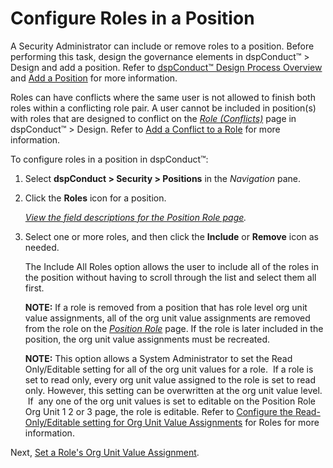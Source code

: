 # Configure Roles in a Position

A Security Administrator can include or remove roles to a position.
Before performing this task, design the governance elements in
dspConduct™ \> Design and add a position. Refer to [dspConduct™ Design
Process Overview](dspConduct_Design_Process_Overview.htm) and [Add a
Position](Add_Position.htm) for more information.

Roles can have conflicts where the same user is not allowed to finish
both roles within a conflicting role pair. A user cannot be included in
position(s) with roles that are designed to conflict on the
[<span style="font-style: italic;">Role
(Conflicts)</span>](../Page_Desc/Role_Conflicts.htm) page in dspConduct™
\> Design. Refer to [Add a Conflict to a
Role](Add_a_Conflict_to_a_Role.htm) for more information.

To configure roles in a position in dspConduct™:

1.  Select <span style="font-weight: bold;">dspConduct \>
    </span>**Security \> Positions** in the *Navigation* pane.

2.  Click the **Roles** icon for a position.
    
    *[View the field descriptions for the Position Role
    page](../Page_Desc/Position_Role.htm).*

3.  Select one or more roles, and then click the **Include** or
    **Remove** icon as needed.
    
    The Include All Roles option allows the user to include all of the
    roles in the position without having to scroll through the list and
    select them all first.
    
    <span style="font-weight: bold;">NOTE:</span> If a role is removed
    from a position that has role level org unit value assignments, all
    of the org unit value assignments are removed from the role on the
    <span style="font-style: italic;">[Position
    Role](../Page_Desc/Position_Role.htm)</span> page. If the role is
    later included in the position, the org unit value assignments must
    be recreated.
    
    <span style="font-weight: bold;">NOTE:</span> This option allows a
    System Administrator to set the Read Only/Editable setting for all
    of the org unit values for a role.  If a role is set to read only,
    every org unit value assigned to the role is set to read only.
    However, this setting can be overwritten at the org unit value
    level.  If  any one of the org unit values is set to editable on the
    Position Role Org Unit 1 2 or 3 page, the role is editable. Refer to
    [Configure the Read-Only/Editable setting for Org Unit Value
    Assignments](Set_a_Roles_Org_Unit_Value_Assignments.htm#Configure_the_Read_Only_Editable_setting_for_Org_Unit_Value_Assignments_for_Roles)
    for Roles for more information.

Next, [Set a Role's Org Unit Value
Assignment](Set_a_Roles_Org_Unit_Value_Assignments.htm#Configure_Org_Unit_Value_Assignments_at_the_Position_Level).
